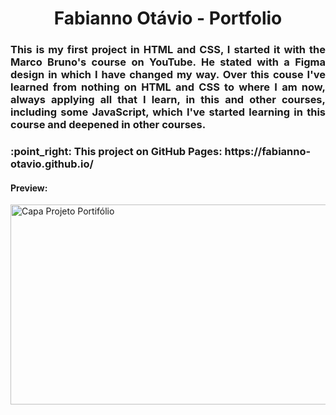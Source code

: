<h1 align="center">Fabianno Otávio - Portfolio</h1>

<h3 align="justify">
  This is my first project in HTML and CSS, I started it with the Marco Bruno's course on YouTube. He stated with a Figma design in which I have changed my way.
  Over this couse I've learned from nothing on HTML and CSS to where I am now, always applying all that I learn, in this and other courses, including some JavaScript, which
  I've started learning in this course and deepened in other courses. 
</h3>

<h3>:point_right: This project on GitHub Pages: https://fabianno-otavio.github.io/</h3>

<h4>Preview:</h4>
<a data-flickr-embed="true" href="https://www.flickr.com/photos/196260099@N04/52278515272/in/dateposted-public/" title="Capa Projeto Portifólio"><img src="https://live.staticflickr.com/65535/52278515272_78918cc094_z.jpg" width="640" height="320" alt="Capa Projeto Portifólio" align="justify"></a>
